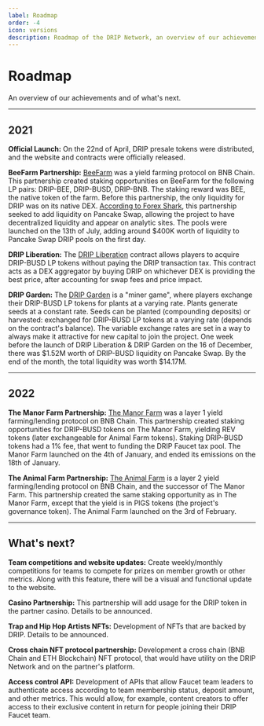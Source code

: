 ```yaml
---
label: Roadmap
order: -4
icon: versions
description: Roadmap of the DRIP Network, an overview of our achievements and of what is next. Find out about the BeeFarm Partnership, DRIP Liberation, DRIP Garden, The Manor Farm Partnership, The Animal Farm Partnership.
---
```


# Roadmap
An overview of our achievements and of what's next.

---

## 2021
**Official Launch:**
On the 22nd of April, DRIP presale tokens were distributed, and the website and contracts were officially released.

**BeeFarm Partnership:**
[ BeeFarm](https://app.beefarm.finance) was a yield farming protocol on BNB Chain. This partnership created staking opportunities on BeeFarm for the following LP pairs: DRIP-BEE, DRIP-BUSD, DRIP-BNB. The staking reward was BEE, the native token of the farm.
Before this partnership, the only liquidity for DRIP was on its native DEX. [According to Forex Shark](https://web.archive.org/web/20210629160630/https://forexshark.medium.com/history-in-the-making-2fbb4b3c44d1), this partnership seeked to add liquidity on Pancake Swap, allowing the project to have decentralized liquidity and appear on analytic sites.
The pools were launched on the 13th of July, adding around $400K worth of liquidity to Pancake Swap DRIP pools on the first day.

**DRIP Liberation:**
The [DRIP Liberation](https://theanimal.farm/dripliberation) contract allows players to acquire DRIP-BUSD LP tokens without paying the DRIP transaction tax. This contract acts as a DEX aggregator by buying DRIP on whichever DEX is providing the best price, after accounting for swap fees and price impact.

**DRIP Garden:**
The [DRIP Garden](https://theanimal.farm/garden) is a "miner game", where players exchange their DRIP-BUSD LP tokens for plants at a varying rate. Plants generate seeds at a constant rate. Seeds can be planted (compounding deposits) or harvested: exchanged for DRIP-BUSD LP tokens at a varying rate (depends on the contract's balance). The variable exchange rates are set in a way to always make it attractive for new capital to join the project.
One week before the launch of DRIP Liberation & DRIP Garden on the 16 of December, there was $1.52M worth of DRIP-BUSD liquidity on Pancake Swap. By the end of the month, the total liquidity was worth $14.17M.

---
## 2022

**The Manor Farm Partnership:**
[ The Manor Farm](https://themanor.farm) was a layer 1 yield farming/lending protocol on BNB Chain. This partnership created staking opportunities for DRIP-BUSD tokens on The Manor Farm, yielding REV tokens (later exchangeable for Animal Farm tokens). Staking DRIP-BUSD tokens had a 1% fee, that went to funding the DRIP Faucet tax pool. The Manor Farm launched on the 4th of January, and ended its emissions on the 18th of January.

**The Animal Farm Partnership:**
[ The Animal Farm](https://theanimal.farm) is a layer 2 yield farming/lending protocol on BNB Chain, and the successor of The Manor Farm. This partnership created the same staking opportunity as in The Manor Farm, except that the yield is in PIGS tokens (the project's governance token). The Animal Farm launched on the 3rd of February.


---
## What's next?
**Team competitions and website updates:**
Create weekly/monthly competitions for teams to compete for prizes on member growth or other metrics. Along with this feature, there will be a visual and functional update to the website.

**Casino Partnership:**
This partnership will add usage for the DRIP token in the partner casino. Details to be announced.

**Trap and Hip Hop Artists NFTs:**
Development of NFTs that are backed by DRIP. Details to be announced.

**Cross chain NFT protocol partnership:**
Development a cross chain (BNB Chain and ETH Blockchain) NFT protocol, that would have utility on the DRIP Network and on the partner's platform.

**Access control API:**
Development of APIs that allow Faucet team leaders to authenticate access according to team membership status, deposit amount, and other metrics. This would allow, for example, content creators to offer access to their exclusive content in return for people joining their DRIP Faucet team.
